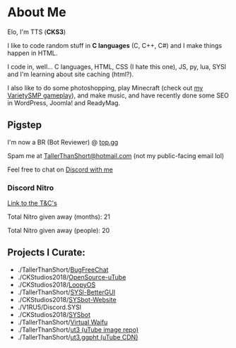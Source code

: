 # About Me
Elo, I'm TTS (**CKS3**)

I like to code random stuff in **C languages** (C, C++, C#) and I make things happen in HTML.

I code in, well... C languages, HTML, CSS (I hate this one), JS, py, lua, SYSl and I'm learning about site caching (html?).

I also like to do some photoshopping, play Minecraft (check out [my VarietySMP gameplay](https://youtube.com/playlist?list=PLC0ZN6JJKZxe_KnAuq664AlETPl4n3a8H)), and make music, and have recently done some SEO in WordPress, Joomla! and ReadyMag.

## Pigstep
I'm now a BR (Bot Reviewer) @ [top.gg](https://top.gg/)

Spam me at [TallerThanShort@hotmail.com](mailto:TallerThanShort@hotmail.com) (not my public-facing email lol)

Feel free to chat on [Discord with me](https://discord.gg/YEvpRE2Gjt)

### Discord Nitro
[Link to the T&C's](https://TallerThanShort.github.io/nitro-conditions)

Total Nitro given away (months): 21

Total Nitro given away (people): 20

## Projects I Curate:
- ./TallerThanShort/[BugFreeChat](https://bug-free-chat.netlify.app/)
- ./CKStudios2018/[OpenSource-uTube](https://github.com/CKStudios2018/OpenSource-uTube)
- ./CKStudios2018/[LoopyOS](https://github.com/CKStudios2018/LoopyOS)
- ./TallerThanShort/[SYSl-BetterGUI](https://github.com/TallerThanShort/SYSlang)
- ./CKStudios2018/[SYSbot-Website](https://github.com/CKStudios2018/syslbot)
- ./V1RU5/Discord.SYSl
- ./CKStudios2018/[SYSbot](https://github.com/CKStudios2018/SYSbot)
- ./TallerThanShort/[Virtual Waifu](https://github.com/TallerThanShort/Virtual-Waifu)
- ./TallerThanShort/[ut3 (uTube image repo)](https://github.com/TallerThanShort/ut3.ggpht)
- ./TallerThanShort/[ut3.ggpht (uTube CDN)](https://tallerthanshort.github.io/ut3.ggpht/)
